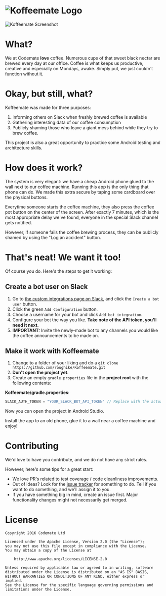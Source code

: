 # ![Koffeemate Logo](https://github.com/roughike/Koffeemate/blob/master/art/koffeemate_logo.png?raw=true)
![Koffeemate Screenshot](https://github.com/roughike/Koffeemate/blob/master/art/screenshot-coffee-incoming.png?raw=true)

# What?
We at Codemate **love** coffee. Numerous cups of that sweet black nectar are brewed every day at our office. Coffee is what keeps us productive, creative and especially on Mondays, awake. Simply put, we just couldn't function without it.

# Okay, but still, what?
Koffeemate was made for three purposes:

1. Informing others on Slack when freshly brewed coffee is available
2. Gathering interesting data of our coffee consumption
3. Publicly shaming those who leave a giant mess behind while they try to brew coffee.

This project is also a great opportunity to practice some Android testing and architecture skills. 

# How does it work?
The system is very elegant: we have a cheap Android phone glued to the wall next to our coffee machine. Running this app is the only thing that phone can do. We made this extra secure by taping some cardboard over the physical buttons.

Everytime someone starts the coffee machine, they also press the coffee pot button on the center of the screen. After exactly 7 minutes, which is the most appropriate delay we've found, everyone in the special Slack channel gets notified. 

However, if someone fails the coffee brewing process, they can be publicly shamed by using the "Log an accident" button.

# That's neat! We want it too!
Of course you do. Here's the steps to get it working:

## Create a bot user on Slack
1. Go to [the custom integrations page on Slack](https://api.slack.com/custom-integrations), and click the ```Create a bot user``` button.
2. Click the green ```Add Configuration``` button.
3. Choose a username for your bot and click ```Add bot integration```.
4. Configure your bot the way you like. **Take note of the API token, you'll need it next.**
5. **IMPORTANT:** Invite the newly-made bot to any channels you would like the coffee announcements to be made on.

## Make it work with Koffeemate
1. Change to a folder of your liking and do a ```git clone https://github.com/roughike/Koffeemate.git```
2. **Don't open the project yet.**
3. Create an empty ```gradle.properties``` file in the **project root** with the following contents:

**Koffeemate/gradle.properties:**
```groovy
SLACK_AUTH_TOKEN = "YOUR_SLACK_BOT_API_TOKEN" // Replace with the actual token
```

Now you can open the project in Android Studio. 

Install the app to an old phone, glue it to a wall near a coffee machine and enjoy!

# Contributing

We'd love to have you contribute, and we do not have any strict rules.

However, here's some tips for a great start:

* We love PR's related to test coverage / code cleanliness improvements.
* Out of ideas? Look for the [issue tracker](https://github.com/roughike/Koffeemate/issues) for something to do. Tell if you want to do something, and we'll assign it to you.
* If you have something big in mind, create an issue first. Major functionality changes might not necessarily get merged.

# License

```
Copyright 2016 Codemate Ltd

Licensed under the Apache License, Version 2.0 (the "License");
you may not use this file except in compliance with the License.
You may obtain a copy of the License at

    http://www.apache.org/licenses/LICENSE-2.0

Unless required by applicable law or agreed to in writing, software
distributed under the License is distributed on an "AS IS" BASIS,
WITHOUT WARRANTIES OR CONDITIONS OF ANY KIND, either express or implied.
See the License for the specific language governing permissions and
limitations under the License.
```
